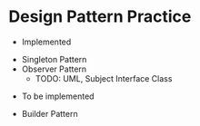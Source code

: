 Design Pattern Practice
===============

* Implemented

- Singleton Pattern
- Observer Pattern
    - TODO: UML, Subject Interface Class

* To be implemented

- Builder Pattern

